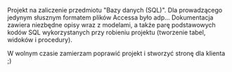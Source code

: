 Projekt na zaliczenie przedmiotu "Bazy danych (SQL)". Dla prowadzącego jedynym słusznym formatem plików Accessa było adp...
Dokumentacja zawiera niezbędne opisy wraz z modelami, a także parę podstawowych kodów SQL wykorzystanych przy robieniu projektu (tworzenie tabel, widoków i procedury).

W wolnym czasie zamierzam poprawić projekt i stworzyć stronę dla klienta ;)

